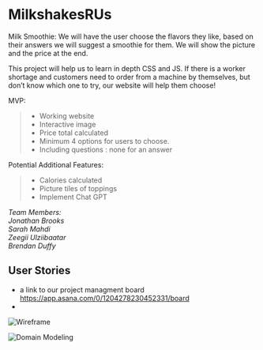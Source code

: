 # MilkshakesRUs

Milk Smoothie:
We will have the user choose the flavors they like, based on their answers we will suggest a smoothie for them. We will show the picture and the price at the end.

This project will help us to learn in depth CSS and JS. If there is a worker shortage and customers need to order from a machine by themselves, but don’t know which one to try, our website will help them choose!

MVP:
>+ Working website
>+ Interactive image
>+ Price total calculated
>+ Minimum 4 options for users to choose.
>+ Including questions : none for an answer

Potential Additional Features:
>+ Calories calculated
>+ Picture tiles of toppings
>+ Implement Chat GPT 

*Team Members:<br>
Jonathan Brooks <br>
Sarah Mahdi <br>
Zeegii Ulziibaatar<br>
Brendan Duffy*


## User Stories ##

- a link to our project managment board https://app.asana.com/0/1204278230452331/board
- 
![Wireframe](https://user-images.githubusercontent.com/121203064/228419524-d87e93e0-92d6-47af-9efd-7285ac4e8d56.png)

![Domain Modeling](https://user-images.githubusercontent.com/121203064/228421065-42caaacd-f79e-4535-899e-c33ace7811b4.png)
